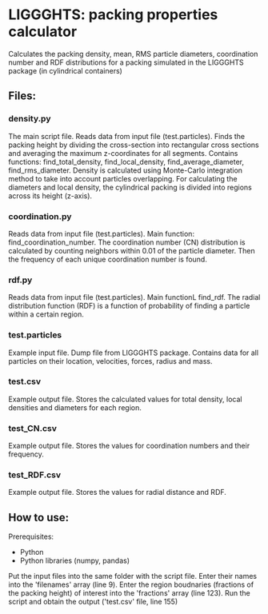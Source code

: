 # LIGGGHTS: packing properties calculator

Calculates the packing density, mean, RMS particle diameters, coordination number and RDF distributions for a packing simulated in the LIGGGHTS package (in cylindrical containers)

## Files:

### density.py
The main script file. Reads data from input file (test.particles). Finds the packing height by dividing the cross-section into rectangular cross sections and averaging the maximum z-coordinates for all segments. Contains functions: find_total_density, find_local_density, find_average_diameter, find_rms_diameter. Density is calculated using Monte-Carlo integration method to take into account particles overlapping. For calculating the diameters and local density, the cylindrical packing is divided into regions across its height (z-axis). 

### coordination.py
Reads data from input file (test.particles). Main function: find_coordination_number. The coordination number (CN) distribution is calculated by counting neighbors within 0.01 of the particle diameter. Then the frequency of each unique coordination number is found.

### rdf.py
Reads data from input file (test.particles). Main functionL find_rdf. The radial distribution function (RDF) is a function of probability of finding a particle within a certain region. 

### test.particles
Example input file. Dump file from LIGGGHTS package. Contains data for all particles on their location, velocities, forces, radius and mass. 

### test.csv
Example output file. Stores the calculated values for total density, local densities and diameters for each region. 

### test_CN.csv
Example output file. Stores the values for coordination numbers and their frequency. 

### test_RDF.csv
Example output file. Stores the values for radial distance and RDF. 

## How to use:

Prerequisites:
- Python
- Python libraries (numpy, pandas)

Put the input files into the same folder with the script file. Enter their names into the 'filenames' array (line 9). Enter the region boudnaries (fractions of the packing height) of interest into the 'fractions' array (line 123). Run the script and obtain the output ('test.csv' file, line 155)
